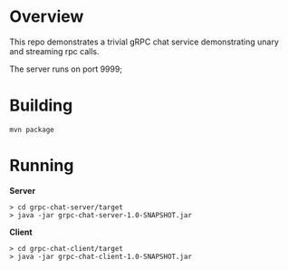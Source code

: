 Overview
========
This repo demonstrates a trivial gRPC chat service demonstrating unary and streaming rpc calls.

The server runs on port 9999;

Building
========
`mvn package`

Running
=======
**Server**
```
> cd grpc-chat-server/target
> java -jar grpc-chat-server-1.0-SNAPSHOT.jar
```

**Client**
```
> cd grpc-chat-client/target
> java -jar grpc-chat-client-1.0-SNAPSHOT.jar
```